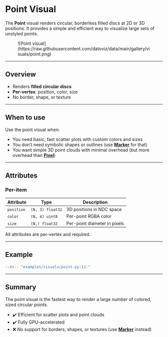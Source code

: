 # Point Visual

The **Point** visual renders circular, borderless filled discs at 2D or 3D positions. It provides a simple and efficient way to visualize large sets of unstyled points.

<figure markdown="span">
![Point visual](https://raw.githubusercontent.com/datoviz/data/main/gallery/visuals/point.png)
</figure>

---

## Overview

- Renders **filled circular discs**
- **Per-vertex**: position, color, size
- No border, shape, or texture

---

## When to use

Use the point visual when:

- You need basic, fast scatter plots with custom colors and sizes
- You don’t need symbolic shapes or outlines (use [**Marker**](marker.md) for that)
- You want simple 3D point clouds with minimal overhead (but more overhead than [**Pixel**](pixel.md))

---

## Attributes

### Per-item

| Attribute | Type           | Description                      |
|-----------|----------------|----------------------------------|
| `position` | `(N, 3) float32` | 3D positions in NDC space       |
| `color`    | `(N, 4) uint8`   | Per-point RGBA color            |
| `size`     | `(N,) float32`   | Per-point diameter in pixels    |

All attributes are per-vertex and required.

---

## Example

```python
--8<-- "examples/visuals/point.py:13:"
```

---

## Summary

The point visual is the fastest way to render a large number of colored, sized circular points.

* ✔️ Efficient for scatter plots and point clouds
* ✔️ Fully GPU-accelerated
* ❌ No support for borders, shapes, or textures (use [**Marker**](marker.md) instead)
